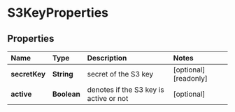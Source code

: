 # S3KeyProperties

## Properties

| Name | Type | Description | Notes |
| :--- | :--- | :--- | :--- |
| **secretKey** | **String** | secret of the S3 key | \[optional\] \[readonly\] |
| **active** | **Boolean** | denotes if the S3 key is active or not | \[optional\] |


